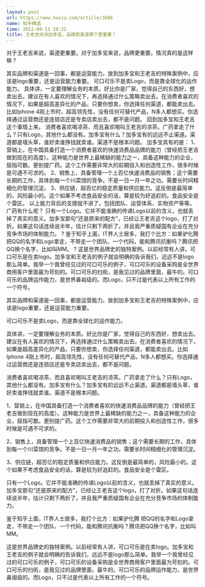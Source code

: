 ```yaml
---
layout: post
url: https://www.huxiu.com/article/3666
name: 知乎精选
time: 2012-09-13 10:22
title: 王老吉对决加多宝，品牌和渠道哪个更重要？
---
```

对于王老吉来说，渠道更重要。对于加多宝来说，品牌更重要。情况真的是这样嘛？

其实品牌和渠道是一回事，都是运营能力。放到加多宝和王老吉的特殊案例中，应该是logo重要，还是运营能力重要。 可口可乐不是卖Logo，而是靠全球化的运作能力。 具体讲，一定要理解业务的本质。好比你是厂家，觉得自己的东西好，想卖出去。建议在有人喜欢的情况下，再选择通过什么策略卖出去。在消费者喜欢的情况下，如果是超高差异化的产品，只要你想卖，你选择任何渠道，都能卖出去。比如Iphone 4刚上市时，超高领先性，没有任何可替代产品，N多人都想买。你选择通过运营商还是连锁店还是专卖店卖出去，都不是问题。 回到加多宝和王老吉这个事情上来。 消费者喜欢喝凉茶、而且喜欢喝叫王老吉的凉茶。广药拿走了什么？只有Logo，其他什么都没有。加多宝有什么？加多宝有的远远不止渠道。渠道都是墙头草，谁好卖谁挣钱就卖谁。渠道不是根本问题。 加多宝具有的是： 1、营销上，在中国具备打造一个消费者喜欢的快速消费品品牌的能力（曾经把王老吉做到现在的高度）。这种能力是世界上最稀缺的能力之一，具备这种能力的企业，屈指可数。更别提广药。这个工作需要非常大的前期投入和创造性工作，很多时候是可遇不可求的。 2、销售上，具备管理一个上百亿快速消费品的销售；这个需要长期的工作，具体到每一个川菜馆的竞争。不是一日一月一年之功。需要长时间精细化的管理沉淀。 3、供应链，超百亿的稳定质量和供应能力。这反倒是最简单的，风险最小的。这个如果不考虑食品安全的话，算是较为好追赶的。食品安全是个雷区。 以上能力背后的支撑就不讲了。包括团队、运营体系、实物资产等等。 广药有什么呢？ 只有一个Logo。它并不能准确的传递Logo以前的含义，也就丢掉了真实的意义。加多宝那句“还是原来的配方”，已经让王老吉这个logo，打了对折。如果这句话连续说半年，估计只剩下两折了。并且我严重质疑国有企业在充分竞争市场的体制能力。 ? 鉴于知乎上面，IT界人士居多，我打个比方：如果驴化腾 把QQ的名字和Logo拿走，不带走一个团队、一个代码，能和腾讯抗衡吗？腾讯把QQ换个名字，比如叫MM。 ? 这是世界品牌史的独特案例。以前经常有人讲，可口可乐是在卖logo。加多宝和王老吉的例子就会明确的告诉我们，远远不是logo那么简单。我举一个我曾经见过的可口可乐的例子，可口可乐的设备采购是全世界商用客户里面最为苛刻的。可口可乐的扫街，是我见过的品牌里面，最牛的。可口可乐的品牌运作能力，是世界鼻祖级的。而Logo，只不过是代表以上所有工作的一个符号。

其实品牌和渠道是一回事，都是运营能力。放到加多宝和王老吉的特殊案例中，应该是logo重要，还是运营能力重要。

可口可乐不是卖Logo，而是靠全球化的运作能力。

具体讲，一定要理解业务的本质。好比你是厂家，觉得自己的东西好，想卖出去。建议在有人喜欢的情况下，再选择通过什么策略卖出去。在消费者喜欢的情况下，如果是超高差异化的产品，只要你想卖，你选择任何渠道，都能卖出去。比如Iphone 4刚上市时，超高领先性，没有任何可替代产品，N多人都想买。你选择通过运营商还是连锁店还是专卖店卖出去，都不是问题。

消费者喜欢喝凉茶、而且喜欢喝叫王老吉的凉茶。广药拿走了什么？只有Logo，其他什么都没有。加多宝有什么？加多宝有的远远不止渠道。渠道都是墙头草，谁好卖谁挣钱就卖谁。渠道不是根本问题。

1、营销上，在中国具备打造一个消费者喜欢的快速消费品品牌的能力（曾经把王老吉做到现在的高度）。这种能力是世界上最稀缺的能力之一，具备这种能力的企业，屈指可数。更别提广药。这个工作需要非常大的前期投入和创造性工作，很多时候是可遇不可求的。

2、销售上，具备管理一个上百亿快速消费品的销售；这个需要长期的工作，具体到每一个川菜馆的竞争。不是一日一月一年之功。需要长时间精细化的管理沉淀。

3、供应链，超百亿的稳定质量和供应能力。这反倒是最简单的，风险最小的。这个如果不考虑食品安全的话，算是较为好追赶的。食品安全是个雷区。

只有一个Logo。它并不能准确的传递Logo以前的含义，也就丢掉了真实的意义。加多宝那句“还是原来的配方”，已经让王老吉这个logo，打了对折。如果这句话连续说半年，估计只剩下两折了。并且我严重质疑国有企业在充分竞争市场的体制能力。

鉴于知乎上面，IT界人士居多，我打个比方：如果驴化腾 把QQ的名字和Logo拿走，不带走一个团队、一个代码，能和腾讯抗衡吗？腾讯把QQ换个名字，比如叫MM。

这是世界品牌史的独特案例。以前经常有人讲，可口可乐是在卖logo。加多宝和王老吉的例子就会明确的告诉我们，远远不是logo那么简单。我举一个我曾经见过的可口可乐的例子，可口可乐的设备采购是全世界商用客户里面最为苛刻的。可口可乐的扫街，是我见过的品牌里面，最牛的。可口可乐的品牌运作能力，是世界鼻祖级的。而Logo，只不过是代表以上所有工作的一个符号。

